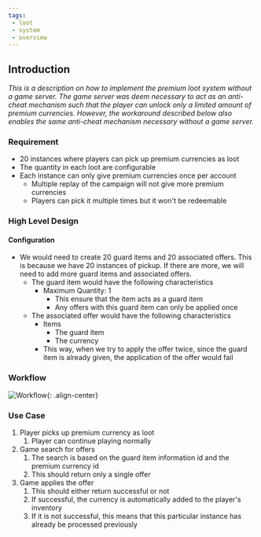 ```yaml
---
tags:
 - loot
 - system
 - overview
---
```


## Introduction

*This is a description on how to implement the premium loot system without a game server. The game server was deem necessary to act as an anti-cheat mechanism such that the player can unlock only a limited amount of premium currencies. However, the workaround described below also enables the same anti-cheat mechanism necessary without a game server.*

### Requirement

- 20 instances where players can pick up premium currencies as loot
- The quantity in each loot are configurable
- Each instance can only give premium currencies once per account
  - Multiple replay of the campaign will not give more premium currencies
  - Players can pick it multiple times but it won't be redeemable

### High Level Design

#### Configuration

- We would need to create 20 guard items and 20 associated offers. This is because we have 20 instances of pickup. If there are more, we will need to add more guard items and associated offers.
  - The guard item would have the following characteristics
    - Maximum Quantity: 1
      - This ensure that the item acts as a guard item
      - Any offers with this guard item can only be applied once
  - The associated offer would have the following characteristics
    - Items
      - The guard item
      - The currency
    - This way, when we try to apply the offer twice, since the guard item is already given, the application of the offer would fail

### Workflow

![Workflow]({{site.url}}/resources/2017-04-13-Loot-System-with-Guard-Items/Images/Workflow.png "Workflow"){: .align-center}

### Use Case

1. Player picks up premium currency as loot
   1. Player can continue playing normally
2. Game search for offers
   1. The search is based on the guard item information id and the premium currency id
   2. This should return only a single offer
3. Game applies the offer
   1. This should either return successful or not
   2. If successful, the currency is automatically added to the player's inventory
   3. If it is not successful, this means that this particular instance has already be processed previously
